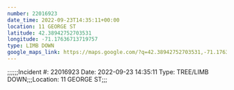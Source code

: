 ```yaml
---
number: 22016923
date_time: 2022-09-23T14:35:11+00:00
location: 11 GEORGE ST
latitude: 42.38942752703531
longitude: -71.17636713719757
type: LIMB DOWN
google_maps_link: https://maps.google.com/?q=42.38942752703531,-71.17636713719757
---
```


;;;;;;Incident #: 22016923   Date: 2022-09-23 14:35:11   Type: TREE/LIMB DOWN;;;Location: 11 GEORGE ST;;;
